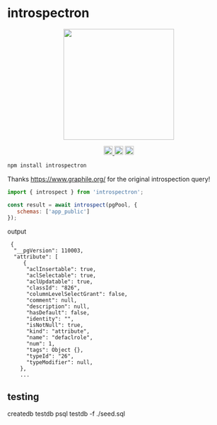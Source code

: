 # introspectron

<p align="center" width="100%">
  <img height="250" src="https://github.com/user-attachments/assets/d0456af5-b6e9-422e-a45d-2574d5be490f" />
</p>

<p align="center" width="100%">
  <a href="https://github.com/launchql/launchql-2.0/actions/workflows/run-tests.yaml">
    <img height="20" src="https://github.com/launchql/launchql-2.0/actions/workflows/run-tests.yaml/badge.svg" />
  </a>
   <a href="https://github.com/launchql/launchql-2.0/blob/main/LICENSE-MIT"><img height="20" src="https://img.shields.io/badge/license-MIT-blue.svg"/></a>
   <a href="https://www.npmjs.com/package/introspectron"><img height="20" src="https://img.shields.io/github/package-json/v/launchql/launchql-2.0?filename=packages%2Fintrospectron%2Fpackage.json"/></a>
</p>

```sh
npm install introspectron
```

Thanks https://www.graphile.org/ for the original introspection query!


```js
import { introspect } from 'introspectron';

const result = await introspect(pgPool, {
   schemas: ['app_public']
});
```

output

```
 {
  "__pgVersion": 110003,
  "attribute": [
     {
      "aclInsertable": true,
      "aclSelectable": true,
      "aclUpdatable": true,
      "classId": "826",
      "columnLevelSelectGrant": false,
      "comment": null,
      "description": null,
      "hasDefault": false,
      "identity": "",
      "isNotNull": true,
      "kind": "attribute",
      "name": "defaclrole",
      "num": 1,
      "tags": Object {},
      "typeId": "26",
      "typeModifier": null,
    },
    ...

```

## testing

createdb testdb
psql testdb -f ./seed.sql